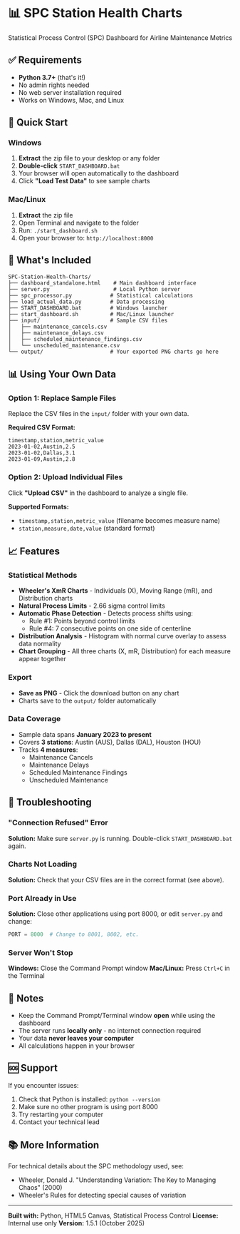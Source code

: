 # 📊 SPC Station Health Charts

Statistical Process Control (SPC) Dashboard for Airline Maintenance Metrics

## ✅ Requirements

- **Python 3.7+** (that's it!)
- No admin rights needed
- No web server installation required
- Works on Windows, Mac, and Linux

## 🚀 Quick Start

### Windows
1. **Extract** the zip file to your desktop or any folder
2. **Double-click** `START_DASHBOARD.bat`
3. Your browser will open automatically to the dashboard
4. Click **"Load Test Data"** to see sample charts

### Mac/Linux
1. **Extract** the zip file
2. Open Terminal and navigate to the folder
3. Run: `./start_dashboard.sh`
4. Open your browser to: `http://localhost:8000`

## 📁 What's Included

```
SPC-Station-Health-Charts/
├── dashboard_standalone.html    # Main dashboard interface
├── server.py                    # Local Python server
├── spc_processor.py            # Statistical calculations
├── load_actual_data.py         # Data processing
├── START_DASHBOARD.bat         # Windows launcher
├── start_dashboard.sh          # Mac/Linux launcher
├── input/                      # Sample CSV files
│   ├── maintenance_cancels.csv
│   ├── maintenance_delays.csv
│   ├── scheduled_maintenance_findings.csv
│   └── unscheduled_maintenance.csv
└── output/                     # Your exported PNG charts go here
```

## 📊 Using Your Own Data

### Option 1: Replace Sample Files
Replace the CSV files in the `input/` folder with your own data.

**Required CSV Format:**
```csv
timestamp,station,metric_value
2023-01-02,Austin,2.5
2023-01-02,Dallas,3.1
2023-01-09,Austin,2.8
```

### Option 2: Upload Individual Files
Click **"Upload CSV"** in the dashboard to analyze a single file.

**Supported Formats:**
- `timestamp,station,metric_value` (filename becomes measure name)
- `station,measure,date,value` (standard format)

## 📈 Features

### Statistical Methods
- **Wheeler's XmR Charts** - Individuals (X), Moving Range (mR), and Distribution charts
- **Natural Process Limits** - 2.66 sigma control limits
- **Automatic Phase Detection** - Detects process shifts using:
  - Rule #1: Points beyond control limits
  - Rule #4: 7 consecutive points on one side of centerline
- **Distribution Analysis** - Histogram with normal curve overlay to assess data normality
- **Chart Grouping** - All three charts (X, mR, Distribution) for each measure appear together

### Export
- **Save as PNG** - Click the download button on any chart
- Charts save to the `output/` folder automatically

### Data Coverage
- Sample data spans **January 2023 to present**
- Covers **3 stations**: Austin (AUS), Dallas (DAL), Houston (HOU)
- Tracks **4 measures**:
  - Maintenance Cancels
  - Maintenance Delays
  - Scheduled Maintenance Findings
  - Unscheduled Maintenance

## 🔧 Troubleshooting

### "Connection Refused" Error
**Solution:** Make sure `server.py` is running. Double-click `START_DASHBOARD.bat` again.

### Charts Not Loading
**Solution:** Check that your CSV files are in the correct format (see above).

### Port Already in Use
**Solution:** Close other applications using port 8000, or edit `server.py` and change:
```python
PORT = 8000  # Change to 8001, 8002, etc.
```

### Server Won't Stop
**Windows:** Close the Command Prompt window
**Mac/Linux:** Press `Ctrl+C` in the Terminal

## 📝 Notes

- Keep the Command Prompt/Terminal window **open** while using the dashboard
- The server runs **locally only** - no internet connection required
- Your data **never leaves your computer**
- All calculations happen in your browser

## 🆘 Support

If you encounter issues:
1. Check that Python is installed: `python --version`
2. Make sure no other program is using port 8000
3. Try restarting your computer
4. Contact your technical lead

## 📚 More Information

For technical details about the SPC methodology used, see:
- Wheeler, Donald J. "Understanding Variation: The Key to Managing Chaos" (2000)
- Wheeler's Rules for detecting special causes of variation

---

**Built with:** Python, HTML5 Canvas, Statistical Process Control
**License:** Internal use only
**Version:** 1.5.1 (October 2025)

